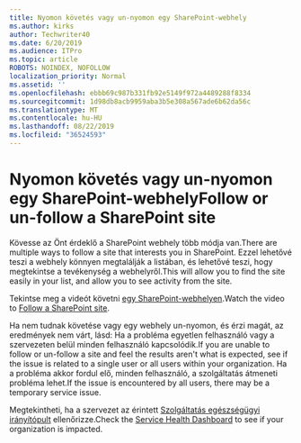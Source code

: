 ```yaml
---
title: Nyomon követés vagy un-nyomon egy SharePoint-webhely
ms.author: kirks
author: Techwriter40
ms.date: 6/20/2019
ms.audience: ITPro
ms.topic: article
ROBOTS: NOINDEX, NOFOLLOW
localization_priority: Normal
ms.assetid: ''
ms.openlocfilehash: ebbb69c987b331fb92e5149f972a4489288f8334
ms.sourcegitcommit: 1d98db8acb9959aba3b5e308a567ade6b62da56c
ms.translationtype: MT
ms.contentlocale: hu-HU
ms.lasthandoff: 08/22/2019
ms.locfileid: "36524593"
---
```

# <a name="follow-or-un-follow-a-sharepoint-site"></a><span data-ttu-id="a864e-102">Nyomon követés vagy un-nyomon egy SharePoint-webhely</span><span class="sxs-lookup"><span data-stu-id="a864e-102">Follow or un-follow a SharePoint site</span></span>

<span data-ttu-id="a864e-103">Kövesse az Önt érdeklő a SharePoint webhely több módja van.</span><span class="sxs-lookup"><span data-stu-id="a864e-103">There are multiple ways to follow a site that interests you in SharePoint.</span></span> <span data-ttu-id="a864e-104">Ezzel lehetővé teszi a webhely könnyen megtalálják a listában, és lehetővé teszi, hogy megtekintse a tevékenység a webhelyről.</span><span class="sxs-lookup"><span data-stu-id="a864e-104">This will allow you to find the site easily in your list, and allow you to see activity from the site.</span></span> 

<span data-ttu-id="a864e-105">Tekintse meg a videót követni [egy SharePoint-webhelyen](https://support.office.com/article/Video-Follow-a-SharePoint-site-33DB6FA5-9528-45D7-BCC7-F9C1FAAACAE0).</span><span class="sxs-lookup"><span data-stu-id="a864e-105">Watch the video to [Follow a SharePoint site](https://support.office.com/article/Video-Follow-a-SharePoint-site-33DB6FA5-9528-45D7-BCC7-F9C1FAAACAE0).</span></span> 

<span data-ttu-id="a864e-106">Ha nem tudnak követése vagy egy webhely un-nyomon, és érzi magát, az eredmények nem várt, lásd: Ha a probléma egyetlen felhasználó vagy a szervezeten belül minden felhasználó kapcsolódik.</span><span class="sxs-lookup"><span data-stu-id="a864e-106">If you are unable to follow or un-follow a site and feel the results aren't what is expected, see if the issue is related to a single user or all users within your organization.</span></span> <span data-ttu-id="a864e-107">Ha a probléma akkor fordul elő, minden felhasználó, a szolgáltatás átmeneti probléma lehet.</span><span class="sxs-lookup"><span data-stu-id="a864e-107">If the issue is encountered by all users, there may be a temporary service issue.</span></span> 

<span data-ttu-id="a864e-108">Megtekintheti, ha a szervezet az érintett [Szolgáltatás egészségügyi irányítópult](https://admin.microsoft.com/AdminPortal/Home#/servicehealth) ellenőrizze.</span><span class="sxs-lookup"><span data-stu-id="a864e-108">Check the [Service Health Dashboard](https://admin.microsoft.com/AdminPortal/Home#/servicehealth) to see if your organization is impacted.</span></span>
